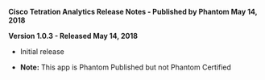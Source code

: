 **Cisco Tetration Analytics Release Notes - Published by Phantom May 14, 2018**


**Version 1.0.3 - Released May 14, 2018**

* Initial release
+ **Note:** This app is Phantom Published but not Phantom Certified
